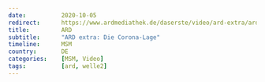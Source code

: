 ```yaml
---
date:          2020-10-05
redirect:      https://www.ardmediathek.de/daserste/video/ard-extra/ard-extra-die-corona-lage/das-erste/Y3JpZDovL3dkci5kZS9CZWl0cmFnLWQxNDFlNjJlLTA3YTQtNDMzYS1hYzQ3LWIxZjdiMjVlMDU0MA/
title:         ARD
subtitle:      "ARD extra: Die Corona-Lage"
timeline:      MSM
country:       DE
categories:    [MSM, Video]
tags:          [ard, welle2]
---
```

